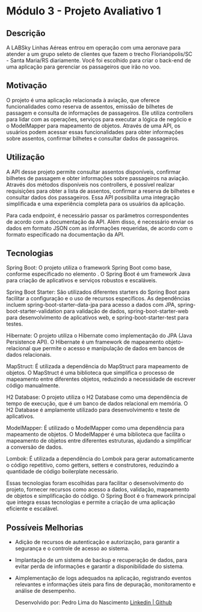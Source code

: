 # Módulo 3 - Projeto Avaliativo 1

## Descrição  
A LABSky Linhas Aéreas entrou em operação com uma aeronave para atender a um grupo seleto de clientes que fazem o trecho Florianópolis/SC - Santa Maria/RS diariamente.
Você foi escolhido para criar o back-end de uma aplicação para gerenciar os passageiros que irão no voo.

## Motivação
O projeto é uma aplicação relacionada à aviação, que oferece funcionalidades como reserva de assentos, emissão de bilhetes de passagem e consulta de informações de passageiros.
Ele utiliza controllers para lidar com as operações, serviços para executar a lógica de negócio e o ModelMapper para mapeamento de objetos. 
Através de uma API, os usuários podem acessar essas funcionalidades para obter informações sobre assentos, confirmar bilhetes e consultar dados de passageiros.

## Utilização
A API desse projeto permite consultar assentos disponíveis, confirmar bilhetes de passagem e obter informações sobre passageiros na aviação.
Através dos métodos disponíveis nos controllers, é possível realizar requisições para obter a lista de assentos, confirmar a reserva de bilhetes e consultar dados dos passageiros.
Essa API possibilita uma integração simplificada e uma experiência completa para os usuários da aplicação.

Para cada endpoint, é necessário passar os parâmetros correspondentes de acordo com a documentação da API.
Além disso, é necessário enviar os dados em formato JSON com as informações requeridas, de acordo com o formato especificado na documentação da API.

## Tecnologias
Spring Boot: O projeto utiliza o framework Spring Boot como base, conforme especificado no elemento <parent>. O Spring Boot é um framework Java para criação de aplicativos e serviços robustos e escaláveis.

Spring Boot Starter: São utilizados diferentes starters do Spring Boot para facilitar a configuração e o uso de recursos específicos.
As dependências incluem spring-boot-starter-data-jpa para acesso a dados com JPA, spring-boot-starter-validation para validação de dados, spring-boot-starter-web para desenvolvimento de aplicativos web, e spring-boot-starter-test para testes.

Hibernate: O projeto utiliza o Hibernate como implementação do JPA (Java Persistence API).
O Hibernate é um framework de mapeamento objeto-relacional que permite o acesso e manipulação de dados em bancos de dados relacionais.

MapStruct: É utilizada a dependência do MapStruct para mapeamento de objetos.
O MapStruct é uma biblioteca que simplifica o processo de mapeamento entre diferentes objetos, reduzindo a necessidade de escrever código manualmente.

H2 Database: O projeto utiliza o H2 Database como uma dependência de tempo de execução, que é um banco de dados relacional em memória.
O H2 Database é amplamente utilizado para desenvolvimento e teste de aplicativos.

ModelMapper: É utilizado o ModelMapper como uma dependência para mapeamento de objetos.
O ModelMapper é uma biblioteca que facilita o mapeamento de objetos entre diferentes estruturas, ajudando a simplificar a conversão de dados.

Lombok: É utilizada a dependência do Lombok para gerar automaticamente o código repetitivo, como getters, setters e construtores, reduzindo a quantidade de código boilerplate necessário.

Essas tecnologias foram escolhidas para facilitar o desenvolvimento do projeto, fornecer recursos como acesso a dados, validação, mapeamento de objetos e simplificação do código.
O Spring Boot é o framework principal que integra essas tecnologias e permite a criação de uma aplicação eficiente e escalável.

## Possíveis Melhorias
* Adição de recursos de autenticação e autorização, para garantir a segurança e o controle de acesso ao sistema.
* Implantação de um sistema de backup e recuperação de dados, para evitar perda de informações e garantir a disponibilidade do sistema.
* Aimplementação de logs adequados na aplicação, registrando eventos relevantes e informações úteis para fins de depuração, monitoramento e análise de desempenho.
  
  




   Desenvolvido por:
   Pedro Lima do Nascimento
   <a href="https://www.linkedin.com/in/pedro-lima-12b92332/">Linkedin | <a href="https://github.com/GitdoPedro">Github
